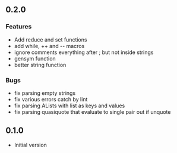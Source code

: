 ## 0.2.0
### Features
* Add reduce and set functions
* add while, ++ and -- macros
* ignore comments everything after ; but not inside strings
* gensym function
* better string function


### Bugs
* fix parsing empty strings
* fix various errors catch by lint
* fix parsing ALists with list as keys and values
* fix parsing quasiquote that evaluate to single pair out if unquote

## 0.1.0
* Initial version
